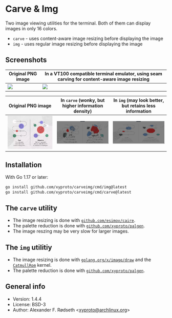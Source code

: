 # Carve & Img

Two image viewing utilities for the terminal. Both of them can display images in only 16 colors.

* `carve` - uses content-aware image resizing before displaying the image
* `img` - uses regular image resizing before displaying the image

## Screenshots

| Original PNG image                    | In a VT100 compatible terminal emulator, using seam carving for content-aware image resizing |
|---------------------------------------|----------------------------------------------------------------------------------------------|
| <img src=img/grumpycat.png width=512> |                                                <img src=img/grumpycat16colors.png width=512> |

| Original PNG image                           | In `carve` (wonky, but higher information density)       | In `img` (may look better, but retains less information |
|----------------------------------------------|----------------------------------------------------------|---------------------------------------------------------|
| <img src=img/goals_objectives.png width=512> |<img src=img/goals_objectives_carve.png width=512>        | <img src=img/goals_objectives_img.png width=512>        |

## Installation

With Go 1.17 or later:

    go install github.com/xyproto/carveimg/cmd/img@latest
    go install github.com/xyproto/carveimg/cmd/carve@latest

## The `carve` utility

* The image resizing is done with [`github.com/esimov/caire`](https://github.com/esimov/caire).
* The palette reduction is done with [`github.com/xyproto/palgen`](https://github.com/xyproto/palgen).
* The image reszing may be very slow for larger images.

## The `img` utilitiy

* The image resizing is done with [`golang.org/x/image/draw`](https://golang.org/x/image/draw) and the [`CatmullRom`](https://pkg.go.dev/golang.org/x/image@v0.3.0/draw#pkg-variables) kernel.
* The palette reduction is done with [`github.com/xyproto/palgen`](https://github.com/xyproto/palgen).

## General info

* Version: 1.4.4
* License: BSD-3
* Author: Alexander F. Rødseth &lt;xyproto@archlinux.org&gt;
